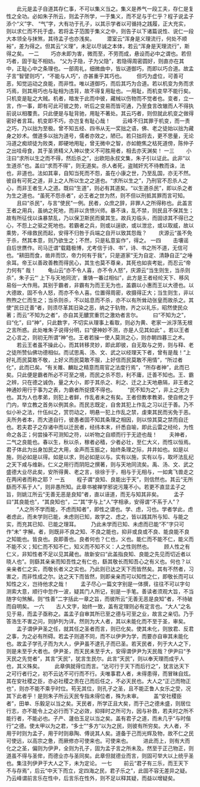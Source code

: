<!-- { "loadSidebar": true } -->
　　此元是孟子自道其存仁事，不可以集义当之。集义是养气一段工夫，存仁是复性之全功。必如朱子所云，则孟子所学，一于集义，而不足与于仁乎？程子说孟子添个“义”字、 “气”字，大有功于孔子，以其示学者以可循持之践履，正大充实，则以求仁而不托于虚。若将孟子范围于集义之中，则告子以下诸篇说性、说仁一段大本领全与抹煞，其待孟子也亦浅矣。 
　　潜室云“浑身是义理流行，何处不顺裕”，差为得之。但其云“义理”，未足以尽诚之本体，若云“浑身是天理流行”，斯得之矣。 
一二
　　巧亦未即为害，微而至，不劳而成，悬设而必中之谓也。若但巧者，固于耻不相妨。 “父为子隐，子为父隐”，若隐得周密圆好，则直亦在其中，正耻心中之条理也。一部周礼，细微曲中，皆以道御巧，而即以巧合道。故孟子言“智譬则巧”，“不能与人巧”，亦甚重乎其巧也。 
　　但巧为虚位，可善可恶，知觉运动之良能，而非性。唯以道御巧，而后其巧为合道。若以机变为务而求巧焉，则其用巧也与耻相为违背，故不得复用耻也。一用耻，而机变早不能行矣。只机变是耻之大贼。机者，暗发于此而中彼，藏械以伤物而不觉者也。变者，立一言，作一事，即有可此可彼之势，听后之变易而皆可通，乃至食言改辙而人不得执前说以相覆责。只此便是与耻背驰，用耻不著处。其云巧者，则但就此机变之做得密好者言耳。机变即不巧，亦岂复有耻心哉！ 
　　云峰不归其罪于机变，而一责之巧，乃以拙为至极。曾不知五经、四书从无一奖拙之语，佛、老之徒始以拙为藏身之妙术。僧道多以拙为道号，儒者亦效之，陋已。若只拙将去，更不思量，无论冯道之痴顽徒为败类，即硬地用耻，曾无微中之智，亦如鲍焦之枯死道傍，陈仲子之出哇母食，其于圣贤精义入神以使义不可胜用者，相去亦天渊矣！ 
一三
　　小注曰“求所以生之而不得，然后杀之”，出欧阳永叔文集，朱子引以证此。此非“以生道杀”也。盖曰“求而不得”，则无道矣。杀人者死，盗贼奸宄不待教而诛，法也，非道也。法如其辜，自知当死而不怨，虽在小康之世，乃至乱国，亦无不然。彼自有可死之道，非上之人所以生之之道也。“求所以生之”，乃刑官不忍杀人之心，而非王者生人之道。既曰“生道”，则必有其道矣。“以生道杀民”，即以杀之者为生之道也。“虽死不怨杀者”，必王者之世为然，则不但以刑抵其罪而言可知。 
　　且曰“杀民”，与言“使民”一例。民者，众庶之辞，非罪人之所得称也。此盖言王者之用兵，虽纳之死地，而非以贪愤兴师。暴不诛，乱不禁，则民且不保其生；故有所征伐以诛暴禁乱，乃以保卫斯民而奠其生。故兵刃临头，而固谅其不得已之心，不怨上之驱之死地也。若霸者之兵，则或以逞欲，或以泄忿，或以取威，故以乘势，不缘救民而起，安得不归咎于兵端之自开以致其怨哉？ 
　　庆源云“虽不免于杀，然其本意，则乃欲生之；不然，只是私意妄作”，得之。 
一四
　　击壤谣自后世赝作。司马迁谓“载籍极博，尤考信于诗、书”，诗、书之所不道，无信可也。“耕田而食，凿井而饮，帝力何有于我”，只是道家“无为自定、清静自正”之唾余耳。帝王以善政善教而得民心，其生也莫不尊亲，其死也如丧考妣，而忍云“帝力何有” 哉！ 
　　龟山云“亦不令人喜，亦不令人怒”，庆源云“当生则生，当杀则杀”，朱子云“‘ 上下与天地同流’，重铸一番过相似”，此方是王者经纶天下、移风易俗一大作用。其别于霸者，非霸有为而王无为也，盖霸以小惠而王以大德也。以大德故，固不令人怒，而亦不令人喜。位置得周密，收摄得正大；当生则生，非以煦煦之仁而生之；当杀则杀，不以姑息而不杀，亦不以有所耸动张皇而故杀之。其使“民日迁善”者，则须尽革其旧染之恶，纳之于轨物，齐之以礼乐，昭然使民众著；而云“不知为之者”，亦自其无醲赏重罚之激劝者言尔。 
　　曰“不知为之”，曰“化”，曰“神”，只此数字，不切实从理事上看取，则必为黄、老家一派浮荡无根之言所惑。此处唯朱子说得分明，曰“便神妙不测，亦是人见其如此” 。若以王者之心言之，则初无所谓“神”也。王者若操一使人莫测之心，则亦朝四暮三之术。 
　　若云王者虽不操此心，而其转移灵妙，即此即彼，自无取与之劳，则与释、老之徒所赞仙佛功德相似。而试思禹、汤、文、武之以经理天下者，曾有是哉！“上好礼而民莫敢不敬，上好义而民莫敢不服，上好信而民莫敢不用情”，“所过者化”，此而已矣。“有关雎、麟趾之精意而周官之法度行焉”，“所存者神”，此而已矣。只此便是霸者所必不可至之境，而民之杀不怨，利不庸，迁善不知也。王、霸之辨，只在德之诚伪，量之大小，即于其杀之、利之、迁之上天地悬隔，非王者之神通妙用行于事为之表，为霸者所捉摸不得也。 
　　“民不知为之”，非上之无为也。其为人也孝弟，则犯上者鲜，作乱者未之有矣。王者但教孝教弟，使自修之于门内，举立教之首务以例其余。而民志既定，自舍其犯上作乱之习以迁于善。乃不似小补之法，什伍纠之，赏罚动之，明悬一犯上作乱之禁，虔束其民而劣免于恶。夫所务者本，而大道自行，彼愚者固不知其条理之相因，则以惊其莫之禁而自迁也。若夫君子之存诸中而以迁民者，经纬本末，纤悉自喻，即此云雷之经纶，为性命之各正；何尝操不可测知之符，以听物之自顺而行于无迹也哉！ 
　　夫神者，二气之良能也。春以生，秋以杀，稼者必穑，少者必壮，至仁大义，而性以恒焉。君子体此为出身加民之大用，金声而玉振之，始终条理之际，井井如也。如是以施，则必如是以得。如是以求，则必如是以与。实有以施，实有以与，取坏法乱纪之天下咸与维新。仁义之用行而阴阳之撰著，则与天地同流矣。禹、汤、文、武之盛德大业尽此矣，安所得黄、老之言，徐徐于于，相与于无相与，一如禽飞兽走之在两闲者而称之耶？ 
一五
　　程子谓“良知、良能出于天”，则信然也。其云“无所繇而不系于人”，则非愚所知。此章书被禅学邪说污蔑不小。若更不直显孟子之旨，则姚江所云“无善无恶是良知”者，直以诬道，而无与知其非矣。 
　　孟子曰“其良能也”，“其良知也”，二“其”字与上“人”字相承，安得谓“不系于人”？ 
　　“人之所不学而能，不虑而知者”，即性之谓也。学、虑，习也。学者学此，虑者虑此，而未学则已能，未虑则已知，故学之、虑之，皆以践其所与知、与能之实，而充其已知、已能之理耳。 
　　乃此未学而已知、未虑而已能“不”字只可作“未” 字解。者，则既非不良之知、不良之能也，抑非或良或不良、能良能不良之知能也。皆良也。良即善也。良者何也？仁也，义也。能仁而不能不仁，能义而不能不义；知仁而不知不仁，知义而不知不义：人之性则然也。 
　　顾人性之有仁义，非知性者不足以见其藏也。故新安曰“此盖指良知、良能之先见而切近者以晓人也”。则繇其亲亲而知吾性之有仁也，繇其敬长而知吾心之有义也。何也？以亲亲者仁之实，而敬长者义之实也。乃此则已达之天下而皆然矣。其有不然者，习害之，而非性成之尔。达之天下而皆然，则即亲亲而可以知性之仁，即敬长而可以知性之义，岂待他求之哉！ 
　　孟子尽心一篇文字别是一体撰，往往不可以字句测索大意，顺行中忽作一波，疑其门人所记，别是一手笔。善读者须观大旨，不当随字句煞解。则“性善”二字括此一章之旨，而彼所云“无善无恶是良知”者，不待破而自明矣。 
一六
　　古人文字，始终一致，盖有定理则必有定言也。“大人”之名见于易，而孟子亟称之。盖孟子自审其所已至之德与可至之业，故言之亲切。乃于答浩生不害之问，则胪列为详。然则为大人者，其以未能化而不至于圣，审矣。 
　　孟子谓伊尹圣之任，就其任之圣者而言，则已化矣。使其未化，则放君、反君之事，为之必有所碍。若孟子则道不同，而不以伊尹为学，而要亦自审其未能化也。故孟子学孔子而为大人，伊尹虽不逮孔子而已圣。若天民者，列于大人之下，则是未至乎大者也。伊尹圣，而天民未至乎大，安得谓伊尹为天民哉？伊尹曰“予天民之先觉者”，其言“天民”，犹言生民尔。此言“天民”，则以奉天理而成乎人也，其义殊矣。 
　　此章俱就得位而言。“达可行于天下而后行之”，犹言达天下之可行者行之，初不云达不可行而不行。夫唯事君人者，未得患得，而冒昧自炫。其在安社稷之臣，亦必社稷之责在己而后任之，不必天民也。大人之“正己而物正也”，则亦不能不乘乎时位。苟无其位，则孔子之圣，且不能正鲁人女乐之受，况其下此者乎！是则朱子所云天民专指未得位者，殊为未审。 
　　盖“安社稷臣者”，田单、乐毅足以当之矣。天民者，所学正且大矣，而于己之德未盛，则居位行志，亦不能令上之必行而下之必效，抑择时之所可为，因与补救，若夫时之所不能行者，不能必也。子产、蘧伯玉足以当之矣。盖有君子之道，而未几乎“与时偕行”之德。使太甲以为之君，“多士”“多方”以为之民，则彼有所穷矣。大人者，不用于时则为孟子，用于时则皋陶、傅说其人矣。道备于己而光辉及物，故不仁之民可使远，以高宗之惫，而厥修亦可使来也。可使来也。 
　　进此而上，则有大而化之之圣，偏则为伊尹，全则为孔子，固为孟子言之所未及。然至于正己物正，则道虽不得与圣侔，而德业亦与圣同矣。此章但就德业而言，则固可举大以上统乎圣也。集注列伊尹于大人之下，未为定论。 
一七
　　前云“君子有三乐，而王天下不与存焉”，后云“中天下而立，定四海之民，君子乐之”，此固不容无差异之疑。乃云峰谓前言乐在性中，后言乐在性外，则不足以释其疑，而益以增疑矣。 
